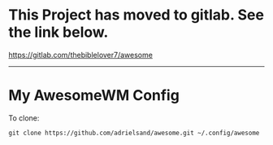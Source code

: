 # This Project has moved to gitlab. See the link below.
https://gitlab.com/thebiblelover7/awesome

---

# My AwesomeWM Config

To clone:
```
git clone https://github.com/adrielsand/awesome.git ~/.config/awesome
```
